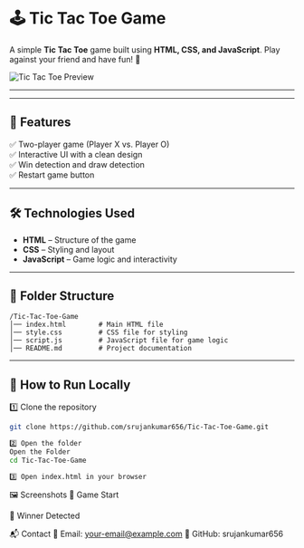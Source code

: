 # 🕹 Tic Tac Toe Game

A simple **Tic Tac Toe** game built using **HTML, CSS, and JavaScript**. Play against your friend and have fun! 🎉  

![Tic Tac Toe Preview](https://user-images.githubusercontent.com/your-image-url.png) <!-- Replace with your actual screenshot URL -->

---

---

## 🚀 Features  
✅ Two-player game (Player X vs. Player O)  
✅ Interactive UI with a clean design  
✅ Win detection and draw detection  
✅ Restart game button  

---

## 🛠 Technologies Used  
- **HTML** – Structure of the game  
- **CSS** – Styling and layout  
- **JavaScript** – Game logic and interactivity  

---

## 📂 Folder Structure  
````
/Tic-Tac-Toe-Game
│── index.html        # Main HTML file
│── style.css         # CSS file for styling
│── script.js         # JavaScript file for game logic
│── README.md         # Project documentation
````


---

## 📜 How to Run Locally  
1️⃣ Clone the repository  
   ```sh
   git clone https://github.com/srujankumar656/Tic-Tac-Toe-Game.git
 
 2️⃣ Open the folder
 Open the Folder
 cd Tic-Tac-Toe-Game

3️⃣ Open index.html in your browser
```
🖼 Screenshots
🎯 Game Start

🎉 Winner Detected


📬 Contact
📧 Email: your-email@example.com
🔗 GitHub: srujankumar656

